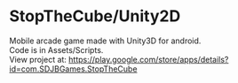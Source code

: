 # StopTheCube/Unity2D
Mobile arcade game made with Unity3D for android.<br>
Code is in Assets/Scripts.<br>
View project at: https://play.google.com/store/apps/details?id=com.SDJBGames.StopTheCube
